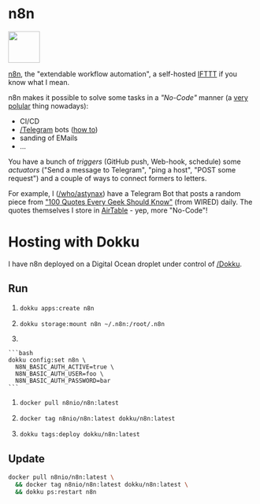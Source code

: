 # n8n

<img src="https://docs.n8n.io/assets/img/n8n-logo.png" style="height: 64px;">

[n8n](https://n8n.io/), the "extendable workflow automation", a self-hosted [IFTTT](https://ifttt.com) if you know what I mean.

n8n makes it possible to solve some tasks in a *"No-Code"* manner (a [very polular](https://nocodelist.co/) thing nowadays):

- CI/CD
- [/Telegram]() bots ([how to](https://medium.com/n8n-io/creating-telegram-bots-with-n8n-a-no-code-platform-fdf1f0928da7))
- sanding of EMails
- ...

You have a bunch of *triggers* (GitHub push, Web-hook, schedule) some *actuators* ("Send a message to Telegram", "ping a host", "POST some request") and a couple of ways to connect formers to letters.

For example, I ([/who/astynax]()) have a Telegram Bot that posts a random piece from ["100 Quotes Every Geek Should Know"](https://www.wired.com/2010/01/100-quotes-every-geek-should-know/) (from WIRED) daily. The quotes themselves I store in [AirTable](https://airtable.com/) - yep, more "No-Code"!

# Hosting with Dokku

I have n8n deployed on a Digital Ocean droplet under control of [/Dokku]().

## Run

1.
    ```bash
    dokku apps:create n8n
    ```
1.
    ```bash
    dokku storage:mount n8n ~/.n8n:/root/.n8n
    ```
1.

    ```bash
    dokku config:set n8n \
      N8N_BASIC_AUTH_ACTIVE=true \
      N8N_BASIC_AUTH_USER=foo \
      N8N_BASIC_AUTH_PASSWORD=bar
    ```

1.
    ```bash
    docker pull n8nio/n8n:latest
    ```
1.
    ```bash
    docker tag n8nio/n8n:latest dokku/n8n:latest
    ```
1.
    ```bash
    dokku tags:deploy dokku/n8n:latest
    ```

## Update

```bash
docker pull n8nio/n8n:latest \
  && docker tag n8nio/n8n:latest dokku/n8n:latest \
  && dokku ps:restart n8n
```
